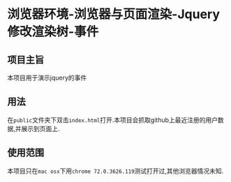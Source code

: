 # 浏览器环境-浏览器与页面渲染-Jquery修改渲染树-事件

## 项目主旨

本项目用于演示jquery的事件

## 用法

在`public`文件夹下双击`index.html`打开.本项目会抓取github上最近注册的用户数据,并展示到页面上.

## 使用范围

本项目只在`mac osx`下用`chrome 72.0.3626.119`测试打开过,其他浏览器情况未知.
